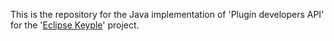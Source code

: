 This is the repository for the Java implementation of 'Plugin developers API' for the '[Eclipse Keyple](https://keyple.org/)' project.
